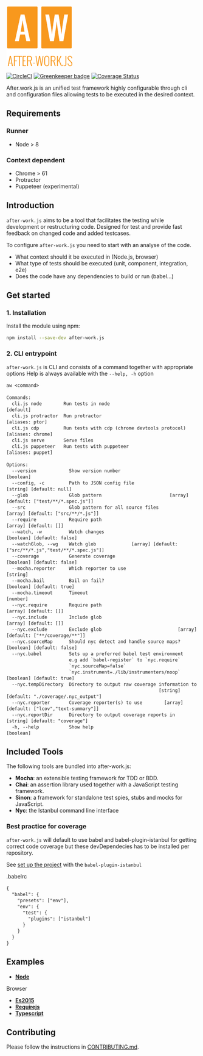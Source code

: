 ![after-work.js](aw.png)

[![CircleCI](https://circleci.com/gh/qlik-oss/after-work.js.svg?style=shield)](https://circleci.com/gh/qlik-oss/after-work.js)
[![Greenkeeper badge](https://badges.greenkeeper.io/qlik-oss/after-work.js.svg)](https://greenkeeper.io/)
[![Coverage Status](https://img.shields.io/coveralls/qlik-oss/after-work.js/master.svg)](https://coveralls.io/github/qlik-oss/after-work.js)

After.work.js is an unified test framework highly configurable through cli and configuration files allowing tests to be executed in the desired context.

## Requirements
### Runner
* Node > 8
### Context dependent
* Chrome > 61
* Protractor
* Puppeteer (experimental)

## Introduction
`after-work.js` aims to be a tool that facilitates the testing while development or restructuring code.
Designed for test and provide fast feedback on changed code and added testcases.

To configure `after-work.js` you need to start with an analyse of the code.
* What context should it be executed in (Node.js, browser)
* What type of tests should be executed (unit, component, integration, e2e)
* Does the code have any dependencies to build or run (babel...)

## Get started

### 1. Installation
Install the module using npm:
```sh
npm install --save-dev after-work.js
```

### 2. CLI entrypoint
`after-work.js` is CLI and consists of a command together with appropriate options
Help is always available with the `--help, -h` option
```
aw <command>

Commands:
  cli.js node        Run tests in node                                                     [default]
  cli.js protractor  Run protractor                                                  [aliases: ptor]
  cli.js cdp         Run tests with cdp (chrome devtools protocol)                 [aliases: chrome]
  cli.js serve       Serve files
  cli.js puppeteer   Run tests with puppeteer                                      [aliases: puppet]

Options:
  --version            Show version number                                                 [boolean]
  --config, -c         Path to JSON config file                             [string] [default: null]
  --glob               Glob pattern                         [array] [default: ["test/**/*.spec.js"]]
  --src                Glob pattern for all source files          [array] [default: ["src/**/*.js"]]
  --require            Require path                                            [array] [default: []]
  --watch, -w          Watch changes                                      [boolean] [default: false]
  --watchGlob, --wg    Watch glob             [array] [default: ["src/**/*.js","test/**/*.spec.js"]]
  --coverage           Generate coverage                                  [boolean] [default: false]
  --mocha.reporter     Which reporter to use                                                [string]
  --mocha.bail         Bail on fail?                                       [boolean] [default: true]
  --mocha.timeout      Timeout                                                              [number]
  --nyc.require        Require path                                            [array] [default: []]
  --nyc.include        Include glob                                            [array] [default: []]
  --nyc.exclude        Exclude glob                            [array] [default: ["**/coverage/**"]]
  --nyc.sourceMap      Should nyc detect and handle source maps?          [boolean] [default: false]
  --nyc.babel          Sets up a preferred babel test environment
                       e.g add `babel-register` to `nyc.require`
                       `nyc.sourceMap=false`
                       `nyc.instrument=./lib/instrumenters/noop`           [boolean] [default: true]
  --nyc.tempDirectory  Directory to output raw coverage information to
                                                        [string] [default: "./coverage/.nyc_output"]
  --nyc.reporter       Coverage reporter(s) to use        [array] [default: ["lcov","text-summary"]]
  --nyc.reportDir      Directory to output coverage reports in        [string] [default: "coverage"]
  -h, --help           Show help                                                           [boolean]
```

## Included Tools
The following tools are bundled into after-work.js:
* **Mocha**: an extensible testing framework for TDD or BDD.
* **Chai**: an assertion library used together with a JavaScript testing framework.
* **Sinon**: a framework for standalone test spies, stubs and mocks for JavaScript.
* **Nyc**: the Istanbul command line interface

### Best practice for coverage
`after-work.js` will default to use babel and babel-plugin-istanbul for getting correct code coverage but these devDependecies has to be installed per repository. 

See [set up the project](https://github.com/istanbuljs/nyc#use-with-babel-plugin-istanbul-for-babel-support) with the `babel-plugin-istanbul`

.babelrc
```
{
  "babel": {
    "presets": ["env"],
    "env": {
      "test": {
        "plugins": ["istanbul"]
      }
    }
  }
}
```

## Examples
* [**Node**](./examples/node/README.md)

Browser
* [**Es2015**](./examples/es2015/README.md)
* [**Requirejs**](./examples/requirejs/README.md)
* [**Typescript**](./examples/typescript/README.md)

## Contributing

Please follow the instructions in [CONTRIBUTING.md](.github/CONTRIBUTING.md).
